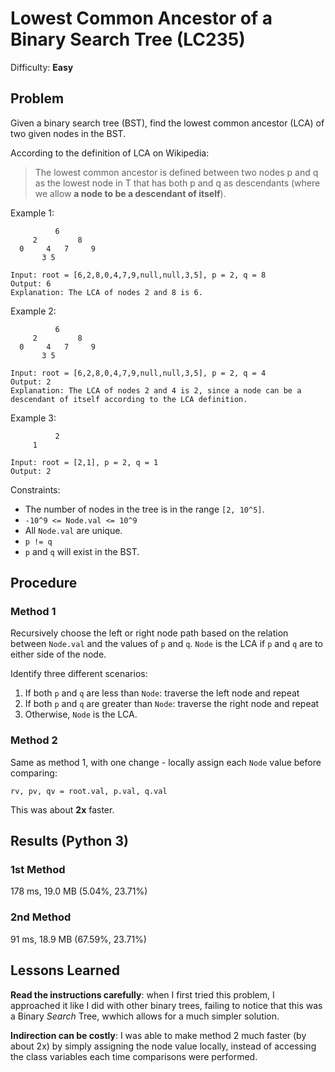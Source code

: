 # Lowest Common Ancestor of a Binary Search Tree (LC235)
Difficulty: **Easy**

## Problem
Given a binary search tree (BST), find the lowest common ancestor (LCA) of two given nodes in the BST.

According to the definition of LCA on Wikipedia:
> The lowest common ancestor is defined between two nodes p and q as the lowest node in T that has both p and q as descendants (where we allow **a node to be a descendant of itself**).

Example 1:
```
          6
     2         8
  0     4   7     9     
       3 5
    
Input: root = [6,2,8,0,4,7,9,null,null,3,5], p = 2, q = 8
Output: 6
Explanation: The LCA of nodes 2 and 8 is 6.
```

Example 2:
```
          6
     2         8
  0     4   7     9     
       3 5

Input: root = [6,2,8,0,4,7,9,null,null,3,5], p = 2, q = 4
Output: 2
Explanation: The LCA of nodes 2 and 4 is 2, since a node can be a descendant of itself according to the LCA definition.
```

Example 3:
```
          2
     1
  
Input: root = [2,1], p = 2, q = 1
Output: 2
```

Constraints:
- The number of nodes in the tree is in the range `[2, 10^5]`.
- `-10^9 <= Node.val <= 10^9`
- All `Node.val` are unique.
- `p != q`
- `p` and `q` will exist in the BST.

## Procedure

### Method 1
Recursively choose the left or right node path based on the relation between `Node.val` and the values of `p` and `q`.  `Node` is the LCA if `p` and `q` are to either side of the node.

Identify three different scenarios:
1. If both `p` and `q` are less than `Node`:  traverse the left node and repeat
2. If both `p` and `q` are greater than `Node`:  traverse the right node and repeat
3. Otherwise, `Node` is the LCA.

### Method 2

Same as method 1, with one change - locally assign each `Node` value before comparing:
```
rv, pv, qv = root.val, p.val, q.val
```
This was about **2x** faster.

## Results (Python 3)

### 1st Method
178 ms, 19.0 MB (5.04%, 23.71%)

### 2nd Method
91 ms, 18.9 MB (67.59%, 23.71%)

## Lessons Learned

**Read the instructions carefully**:  when I first tried this problem, I approached it like I did with other binary trees, failing to notice that this was a Binary *Search* Tree, wwhich allows for a much simpler solution.

**Indirection can be costly**:  I was able to make method 2 much faster (by about 2x) by simply assigning the node value locally, instead of accessing the class variables each time comparisons were performed.
